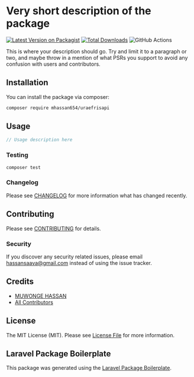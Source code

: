 # Very short description of the package

[![Latest Version on Packagist](https://img.shields.io/packagist/v/mhassan654/uraefrisapi.svg?style=flat-square)](https://packagist.org/packages/mhassan654/uraefrisapi)
[![Total Downloads](https://img.shields.io/packagist/dt/mhassan654/uraefrisapi.svg?style=flat-square)](https://packagist.org/packages/mhassan654/uraefrisapi)
![GitHub Actions](https://github.com/mhassan654/uraefrisapi/actions/workflows/main.yml/badge.svg)

This is where your description should go. Try and limit it to a paragraph or two, and maybe throw in a mention of what PSRs you support to avoid any confusion with users and contributors.

## Installation

You can install the package via composer:

```bash
composer require mhassan654/uraefrisapi
```

## Usage

```php
// Usage description here
```

### Testing

```bash
composer test
```

### Changelog

Please see [CHANGELOG](CHANGELOG.md) for more information what has changed recently.

## Contributing

Please see [CONTRIBUTING](CONTRIBUTING.md) for details.

### Security

If you discover any security related issues, please email hassansaava@gmail.com instead of using the issue tracker.

## Credits

-   [MUWONGE HASSAN](https://github.com/mhassan654)
-   [All Contributors](../../contributors)

## License

The MIT License (MIT). Please see [License File](LICENSE.md) for more information.

## Laravel Package Boilerplate

This package was generated using the [Laravel Package Boilerplate](https://laravelpackageboilerplate.com).
